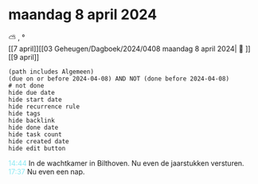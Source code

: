 # maandag 8 april 2024

⛅ , °<br>[[7 april]][[03 Geheugen/Dagboek/2024/0408 maandag 8 april 2024| 📓 ]][[9 april]]
```tasks
(path includes Algemeen)
(due on or before 2024-04-08) AND NOT (done before 2024-04-08)
# not done
hide due date
hide start date
hide recurrence rule
hide tags
hide backlink
hide done date
hide task count
hide created date
hide edit button
```
<p style="padding-left: 2.7em; text-indent: -2.7em; margin: 0;"><font color=#8be9f3>14:44  </font>  In de wachtkamer in Bilthoven. Nu even de jaarstukken versturen. </p>   
<p style="padding-left: 2.7em; text-indent: -2.7em; margin: 0;"><font color=#8be9f3>17:37  </font>  Nu even een nap. </p>   
